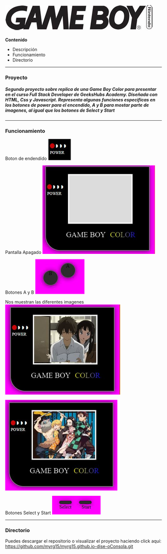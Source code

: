 ![alt text](/imag/logoGameBoy.jpg)
---
**Contenido**
- Descripción
- Funcionamiento 
- Directorio
---
### Proyecto

##### Segundo proyecto sobre replica de una Game Boy Color para presentar en el curso Full Stack Developer de GeeksHubs Academy. Diseñada con HTML, Css y Javascript. Representa algunas funciones especificas en los botones de power para el encendido, A y B para mostar parte de imagenes, al igual que los botones de Select y Start
---
### Funcionamiento 
Boton de endendido
![alt text](/imag/botonPower.JPG)

Pantalla Apagado
![alt text](/imag/pantallaApagado.JPG)

Botones A y B
![alt text](/imag/botonesA_B.JPG)

Nos muestran las diferentes imagenes
![alt text](/imag/animeJuntos.JPG)


![alt text](/imag/variosJuntos.JPG)

Botones Select y Start
![alt text](/imag/botonesSelectStart.JPG)

---
### Directorio
Puedes descargar el repositorio o visualizar el proyecto haciendo click aquí: https://github.com/myrg15/myrg15.github.io-dise-oConsola.git

